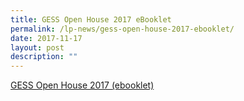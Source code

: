 ```yaml
---
title: GESS Open House 2017 eBooklet
permalink: /lp-news/gess-open-house-2017-ebooklet/
date: 2017-11-17
layout: post
description: ""
---
```

[GESS Open House 2017 (ebooklet)](/files/GESS-Open-House-2017-ebooklet.pdf)
